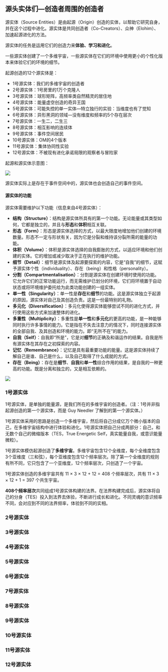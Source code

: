 ## 源头实体们—创造者周围的创造者

源实体（Source Entities）是由起源（Origin）创造的实体，以帮助它研究自身，并在这个过程中进化。源实体是共同创造者（Co-Creators）、众神（Elohim）、加速起源进化的方法。

源实体的任务是运用它们的创造力来**体验、学习和进化**。

一些源实体创建了一个多维宇宙，一些源实体在它们的环境中使用更小的个性化版本来体验它们的环境的细节。

起源创造的12个源实体是：

- 1号源实体：我们的多维宇宙的创造者
- 2号源实体：1号房里的1万个克隆人
- 3号源实体：球形矩阵，高频率类自然精灵的居住地
- 4号源实体：能量虚空创造的奇异王国
- 5号源实体：可能失控的单一实体—特立独行的实验：当维度也有了觉知
- 6号源实体：异形黑洞的领域—没有维度和频率的5个存在层次
- 7号源实体：一生二，二生三
- 8号源实体：相互影响的连续体
- 9号源实体：事件空间居民
- 10号源实体：OM的4个版本
- 11号源实体：集体协同性实验
- 12号源实体：不被现有进化承诺局限的观察者与冒险家

起源和源实体示意图：

![](https://s2.loli.net/2023/07/09/tejwViDfhdAmyI4.png)

源实体实际上是存在于事件空间中的，源实体也会创造自己的事件空间。

#### 源实体的功能

源实体需要维护以下功能（信息来自4号源实体）：

- **结构（Structure）**：结构是源实体所具有的第一个功能。无论能量或其类型如何，它都是独立的，并且与**形态**和**体积**相互关联。
- **形态（Form）**：形态是源实体选择的方式，以最大限度地增加他们创建的环境数量。形态不一定与形状有关，因为它是分裂和维持该分裂所需的能量的功能。
- **体积（Volume）**：体积是源实体选择的自我膨胀的方式，以适应环境和他们创建的实体。它的增加或减少取决于正在执行的维护功能。
- **细节（Detail）**：细节是源实体及起源要探索的内容，它是“自我”的细节，这赋予源实体个性（individuality）、存在（being）和性格（personality）。
- **分割（Compartmentalisation）**：分割是源实体在创建环境时使用的功能。它允许它们的正常功能运行，而无需维护已划分的环境，它们将环境置于自动状态或将环境维护委托给为此类功能创建的一组实体。
- **单一性（Singularity）**：单一性是**存在**和**细节**的功能。这是源实体独立于起源的原因，源实体对自己及其创造负责。这是一份最特别的礼物。
- **多元化（Diversification）**：多元化使得源实体能够尝试不同的进化方式，并行使用这些方式来加速整体的进化。
- **多重性（Multiplicity）**：多重性是**单一性**和**多元化**的更高的功能，是一种能够同时执行许多事情的能力。它是指在不失去注意力的情况下，同时连接源实体的全部自我、及其创造和环境的能力。即“无所不在”的能力。
- **自我（Self）**：自我即“所是”，它是对**细节**的正确及和谐运作的结果。自我是所有源实体在其存在之初探索的内容。
- **记忆（Remembrance）**：记忆是具有最重要功能的能量。这是源实体持续了解自己是谁、自己是什么，以及自己取得了什么成就的方式。
- **存在（Being）**：存在是**细节**、**自我**和**单一性**综合作用的结果，是自我的一种更高的功能。既是分离和独立的，又是相互依赖的。

![](https://s2.loli.net/2023/07/09/o4bELdVInJfHjBp.png)

### 1号源实体

1号源实体，是单独的能量源，是我们所在的多维宇宙的创造者。（注：1号并非指起源创造的第一个源实体，而是 Guy Needler 了解到的第一个源实体。）

1号源实体采用的思路是创造一个多维宇宙，然后将自己分成亿万个微小版本的自己，在多维宇宙结构中进行体验和进化。1号源实体把自己分成两部分：自己，和无数个自己的微缩版本（TES，True Energetic Self，真实能量自我，或意识能量微粒）。

1号源实体模仿起源创造了**多维宇宙**。多维宇宙包含12个全维度，每个全维度包含3个亚维度（三和弦），每个亚维度包含12个频率层次。除了第一个全维度的规则有所不同，它只包含了一个亚维度，12个频率层次，只创造了一个宇宙。

1号源实体创造的多维宇宙共有 11 × 3 × 12 + 12 = 408 个频率层次，共有 11 × 3 × 12 + 1 = 397 个共生宇宙。

**408个频率层次**共同组成1号源实体构建的法界。在法界构建完成后，源实体将自己的分身（TES）投入到法界去体验，不断进行成长和进化。不同灵魂的意识频率不同，会对应到不同的法界频率，体验到不同的实相。

### 2号源实体

### 3号源实体

### 4号源实体

### 5号源实体

### 6号源实体

### 7号源实体

### 8号源实体

### 9号源实体

### 10号源实体

### 11号源实体

### 12号源实体